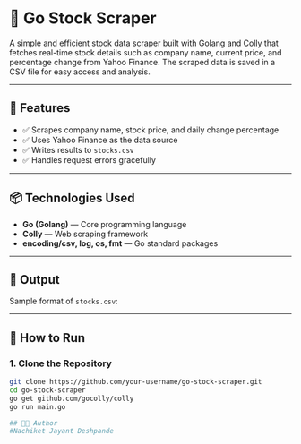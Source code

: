 # 🧾 Go Stock Scraper

A simple and efficient stock data scraper built with Golang and [Colly](https://github.com/gocolly/colly) that fetches real-time stock details such as company name, current price, and percentage change from Yahoo Finance. The scraped data is saved in a CSV file for easy access and analysis.

---

## 🔧 Features

- ✅ Scrapes company name, stock price, and daily change percentage
- ✅ Uses Yahoo Finance as the data source
- ✅ Writes results to `stocks.csv`
- ✅ Handles request errors gracefully

---

## 📦 Technologies Used

- **Go (Golang)** — Core programming language
- **Colly** — Web scraping framework
- **encoding/csv, log, os, fmt** — Go standard packages

---

## 📁 Output

Sample format of `stocks.csv`:

---

## 🚀 How to Run

### 1. Clone the Repository

```bash
git clone https://github.com/your-username/go-stock-scraper.git
cd go-stock-scraper
go get github.com/gocolly/colly
go run main.go

## 👨‍💻 Author
#Nachiket Jayant Deshpande


